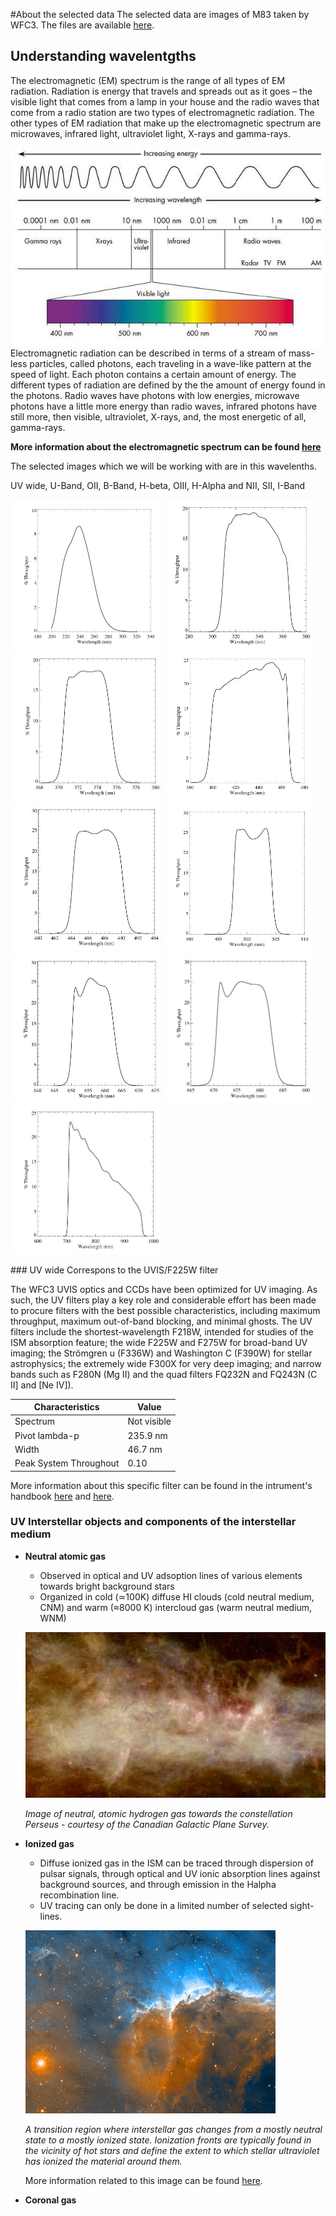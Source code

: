 #About the selected data
The selected data are images of M83 taken by WFC3. The files are available [here](http://archive.stsci.edu/prepds/wfc3ers/m83datalist.html).
## Understanding wavelentgths
The electromagnetic (EM) spectrum is the range of all types of EM radiation. Radiation is energy that travels and spreads out as it goes – the visible light that comes from a lamp in your house and the radio waves that come from a radio station are two types of electromagnetic radiation. The other types of EM radiation that make up the electromagnetic spectrum are microwaves, infrared light, ultraviolet light, X-rays and gamma-rays.
<html>
<body>

<img border="0" src="https://raw.githubusercontent.com/LaurethTeX/Clustering/master/em_spectrum.jpg" alt="uvwide">

<html>
<body>
Electromagnetic radiation can be described in terms of a stream of mass-less particles, called photons, each traveling in a wave-like pattern at the speed of light. Each photon contains a certain amount of energy. The different types of radiation are defined by the the amount of energy found in the photons. Radio waves have photons with low energies, microwave photons have a little more energy than radio waves, infrared photons have still more, then visible, ultraviolet, X-rays, and, the most energetic of all, gamma-rays.

**More information about the electromagnetic spectrum can be found [here](http://imagine.gsfc.nasa.gov/docs/science/know_l1/emspectrum.html)**

The selected images which we will be working with are in this wavelenths.

UV wide, U-Band, OII, B-Band, H-beta, OIII, H-Alpha and NII, SII, I-Band
<html>
<body>

<img border="0" src="https://raw.githubusercontent.com/LaurethTeX/Clustering/master/f225w-uvwide.jpg" alt="uvwide" width="240" height="239">&nbsp;<img border="0" src="https://raw.githubusercontent.com/LaurethTeX/Clustering/master/f336w-uband.jpg" alt="uvwide" width="240" height="239">&nbsp;<img border="0" src="https://raw.githubusercontent.com/LaurethTeX/Clustering/master/f373n-oii.jpg" alt="uvwide" width="240" height="239">&nbsp;<img border="0" src="https://raw.githubusercontent.com/LaurethTeX/Clustering/master/f438w-bband.jpg" alt="uvwide" width="240" height="239">&nbsp;<img border="0" src="https://raw.githubusercontent.com/LaurethTeX/Clustering/master/f487n-hbeta.jpg" alt="uvwide" width="240" height="239">&nbsp;<img border="0" src="https://raw.githubusercontent.com/LaurethTeX/Clustering/master/f502n-oiii.jpg" alt="uvwide" width="240" height="239">&nbsp;<img border="0" src="https://raw.githubusercontent.com/LaurethTeX/Clustering/master/f657n-halpha.jpg" alt="uvwide" width="240" height="239">&nbsp;<img border="0" src="https://raw.githubusercontent.com/LaurethTeX/Clustering/master/f673n-sii.jpg" alt="uvwide" width="240" height="239">&nbsp;<img border="0" src="https://raw.githubusercontent.com/LaurethTeX/Clustering/master/f814w-iband.jpg" alt="uvwide" width="240" height="239">

<html>
<body>
### UV wide
Correspons to the UVIS/F225W filter

The WFC3 UVIS optics and CCDs have been optimized for UV imaging. As such, the UV filters play a key role and considerable effort has been made to procure filters with the best possible characteristics, including maximum throughput, maximum out-of-band blocking, and minimal ghosts.
The UV filters include the shortest-wavelength F218W, intended for studies of the ISM absorption feature; the wide F225W and F275W for broad-band UV imaging; the Strömgren u (F336W) and Washington C (F390W) for stellar astrophysics; the extremely wide F300X for very deep imaging; and narrow bands such as F280N (Mg II) and the quad filters FQ232N and FQ243N (C II] and [Ne IV]).

Characteristics | Value
------------ | -----------
Spectrum | Not visible
Pivot lambda-p | 235.9 nm
Width | 46.7 nm
Peak System Throughout |  0.10

More information about this specific filter can be found in the intrument's handbook [here](http://www.stsci.edu/hst/wfc3/documents/handbooks/currentIHB/appendixA06.html#309086) and [here](http://www.stsci.edu/hst/wfc3/documents/handbooks/currentIHB/c06_uvis06.html#370890).

### UV Interstellar objects and components of the interstellar medium

* **Neutral atomic gas**
  * Observed in optical and UV adsoption lines of various elements towards bright background stars
  * Organized in cold (≃100K) diffuse HI clouds (cold neutral medium, CNM) and warm (≈8000 K) intercloud gas (warm neutral medium, WNM)

  ![Neutral atomic medium](https://raw.githubusercontent.com/LaurethTeX/Clustering/master/scale600x330plane8q50.jpg)

  *Image of neutral, atomic hydrogen gas towards the constellation Perseus - courtesy of the Canadian Galactic Plane Survey.*
  
* **Ionized gas**
  * Diffuse ionized gas in the ISM can be traced through dispersion of pulsar signals, through optical and UV ionic absorption lines against background sources, and through emission in the Halpha recombination line.
  * UV tracing can only be done in a limited number of selected sight-lines.
 
  ![Pelican](https://raw.githubusercontent.com/LaurethTeX/Clustering/master/Pelican_Nebula.jpg)

  *A transition region where interstellar gas changes from a mostly neutral state to a mostly ionized state. Ionization fronts are typically found in the vicinity of hot stars and define the extent to which stellar ultraviolet has ionized the material around them.*
  
  More information related to this image can be found [here](http://www.daviddarling.info/encyclopedia/I/ionization_front.html).
  
* **Coronal gas**

